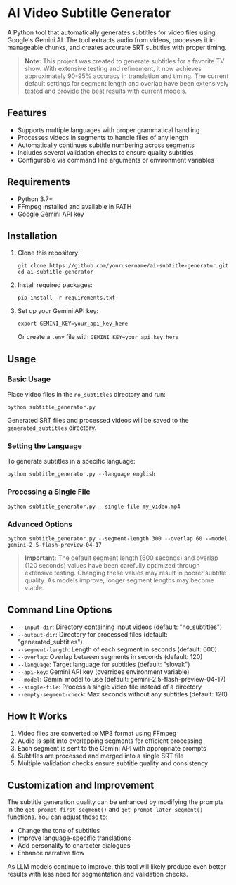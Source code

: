 # AI Video Subtitle Generator

A Python tool that automatically generates subtitles for video files using Google's Gemini AI. The tool extracts audio from videos, processes it in manageable chunks, and creates accurate SRT subtitles with proper timing.

> **Note:** This project was created to generate subtitles for a favorite TV show. With extensive testing and refinement, it now achieves approximately 90-95% accuracy in translation and timing. The current default settings for segment length and overlap have been extensively tested and provide the best results with current models.

## Features

- Supports multiple languages with proper grammatical handling
- Processes videos in segments to handle files of any length
- Automatically continues subtitle numbering across segments
- Includes several validation checks to ensure quality subtitles
- Configurable via command line arguments or environment variables

## Requirements

- Python 3.7+
- FFmpeg installed and available in PATH
- Google Gemini API key

## Installation

1. Clone this repository:
   ```
   git clone https://github.com/yourusername/ai-subtitle-generator.git
   cd ai-subtitle-generator
   ```

2. Install required packages:
   ```
   pip install -r requirements.txt
   ```

3. Set up your Gemini API key:
   ```
   export GEMINI_KEY=your_api_key_here
   ```
   Or create a `.env` file with `GEMINI_KEY=your_api_key_here`

## Usage

### Basic Usage

Place video files in the `no_subtitles` directory and run:

```
python subtitle_generator.py
```

Generated SRT files and processed videos will be saved to the `generated_subtitles` directory.

### Setting the Language

To generate subtitles in a specific language:

```
python subtitle_generator.py --language english
```

### Processing a Single File

```
python subtitle_generator.py --single-file my_video.mp4
```

### Advanced Options

```
python subtitle_generator.py --segment-length 300 --overlap 60 --model gemini-2.5-flash-preview-04-17
```

> **Important:** The default segment length (600 seconds) and overlap (120 seconds) values have been carefully optimized through extensive testing. Changing these values may result in poorer subtitle quality. As models improve, longer segment lengths may become viable.

## Command Line Options

- `--input-dir`: Directory containing input videos (default: "no_subtitles")
- `--output-dir`: Directory for processed files (default: "generated_subtitles") 
- `--segment-length`: Length of each segment in seconds (default: 600)
- `--overlap`: Overlap between segments in seconds (default: 120)
- `--language`: Target language for subtitles (default: "slovak")
- `--api-key`: Gemini API key (overrides environment variable)
- `--model`: Gemini model to use (default: gemini-2.5-flash-preview-04-17)
- `--single-file`: Process a single video file instead of a directory
- `--empty-segment-check`: Max seconds without any subtitles (default: 120)

## How It Works

1. Video files are converted to MP3 format using FFmpeg
2. Audio is split into overlapping segments for efficient processing
3. Each segment is sent to the Gemini API with appropriate prompts
4. Subtitles are processed and merged into a single SRT file
5. Multiple validation checks ensure subtitle quality and consistency

## Customization and Improvement

The subtitle generation quality can be enhanced by modifying the prompts in the `get_prompt_first_segment()` and `get_prompt_later_segment()` functions. You can adjust these to:

- Change the tone of subtitles
- Improve language-specific translations
- Add personality to character dialogues
- Enhance narrative flow

As LLM models continue to improve, this tool will likely produce even better results with less need for segmentation and validation checks.
